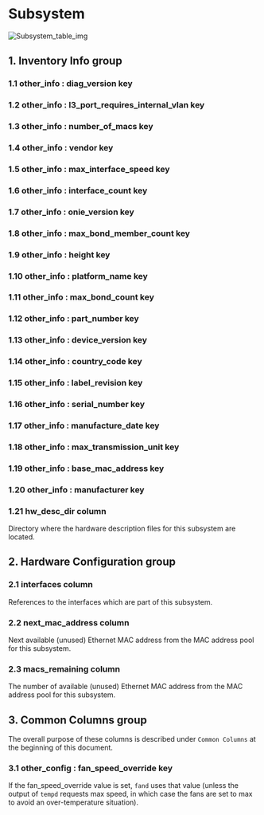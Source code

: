 # Subsystem

![Subsystem_table_img](http://www.plantuml.com/plantuml/img/VP512u9048Nlyoi6JmNv3qGyL11qYFGkgqqMhRlBpaf8zDzJ2fKbTcxptiVm7fEn4zPrhGGZweTe2AEprWuBKKdY25-0mzHIC6FUiwCMamHNnKRUcvjhB95QOvh26-07THK7k2zqt6r3zbwea7rGZknLr1I22cfDoQHOsn1sqa-o9NV6oFu_1tEZE4x7R9uonV7qvMdF6lf3Fg-JwM6B3W0PgSlufmy0)

## 1. Inventory Info group

### 1.1 other_info : diag_version key

### 1.2 other_info : l3_port_requires_internal_vlan key

### 1.3 other_info : number_of_macs key

### 1.4 other_info : vendor key

### 1.5 other_info : max_interface_speed key

### 1.6 other_info : interface_count key

### 1.7 other_info : onie_version key

### 1.8 other_info : max_bond_member_count key

### 1.9 other_info : height key

### 1.10 other_info : platform_name key

### 1.11 other_info : max_bond_count key

### 1.12 other_info : part_number key

### 1.13 other_info : device_version key

### 1.14 other_info : country_code key

### 1.15 other_info : label_revision key

### 1.16 other_info : serial_number key

### 1.17 other_info : manufacture_date key

### 1.18 other_info : max_transmission_unit key

### 1.19 other_info : base_mac_address key

### 1.20 other_info : manufacturer key

### 1.21 hw_desc_dir column

Directory where the hardware description files for this subsystem are located.

## 2. Hardware Configuration group

### 2.1 interfaces column

References to the interfaces which are part of this subsystem.

### 2.2 next_mac_address column

Next available (unused) Ethernet MAC address from the MAC address pool for this
subsystem.

### 2.3 macs_remaining column

The number of available (unused) Ethernet MAC address from the MAC address pool
for this subsystem.

## 3. Common Columns group

The overall purpose of these columns is described under `Common Columns` at the
beginning of this document.

### 3.1 other_config : fan_speed_override key

If the fan_speed_override value is set, `fand` uses that value (unless the
output of `tempd` requests max speed, in which case the fans are set to max to
avoid an over-temperature situation).

